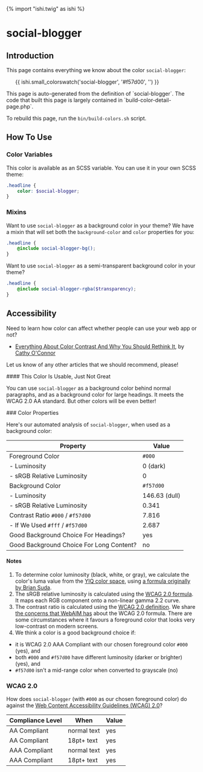 {% import "ishi.twig" as ishi %}
# social-blogger

## Introduction

This page contains everything we know about the color `social-blogger`:

<div class="grid">
    <div class="cell">
        <div class="swatch">
            <ul>
                {{ ishi.small_colorswatch('social-blogger', '#f57d00', '') }}
            </ul>
        </div>
    </div>
</div>

<div class="callout attention" markdown="1">
This page is auto-generated from the definition of `social-blogger`. The code that built this page is largely contained in `build-color-detail-page.php`.

To rebuild this page, run the `bin/build-colors.sh` script.
</div>

## How To Use

### Color Variables

This color is available as an SCSS variable. You can use it in your own SCSS theme:

```scss
.headline {
    color: $social-blogger;
}
```

### Mixins

Want to use `social-blogger` as a background color in your theme? We have a mixin that will set both the `background-color` and `color` properties for you:

```scss
.headline {
    @include social-blogger-bg();
}
```

Want to use `social-blogger` as a semi-transparent background color in your theme?

```scss
.headline {
    @include social-blogger-rgba($transparency);
}
```

## Accessibility

Need to learn how color can affect whether people can use your web app or not?

* [Everything About Color Contrast And Why You Should Rethink It](https://www.smashingmagazine.com/2014/10/color-contrast-tips-and-tools-for-accessibility/), by [Cathy O'Connor](http://www.twitter.com/cagocon)

Let us know of any other articles that we should recommend, please!
<div class="callout warning" markdown="1">
#### This Color Is Usable, Just Not Great

You can use `social-blogger` as a background color behind normal paragraphs, and as a background color for large headings. It meets the WCAG 2.0 AA standard. But other colors will be even better!
</div>
### Color Properties

Here's our automated analysis of `social-blogger`, when used as a background color:

Property | Value
---------|------
Foreground Color | `#000`
- Luminosity | 0 (dark)
- sRGB Relative Luminosity | 0
Background Color | `#f57d00`
- Luminosity | 146.63 (dull)
- sRGB Relative Luminosity | 0.341
Contrast Ratio `#000` / `#f57d00` | 7.816
- If We Used `#fff` / `#f57d00` | 2.687
Good Background Choice For Headings? | yes
Good Background Choice For Long Content? | no

#### Notes

1. To determine color luminosity (black, white, or gray), we calculate the color's luma value from the [YIQ color space](https://en.wikipedia.org/wiki/YIQ), using [a formula originally by Brian Suda](https://24ways.org/2010/calculating-color-contrast/).
1. The sRGB relative luminosity is calculated using the [WCAG 2.0 formula](https://www.w3.org/TR/WCAG20/#relativeluminancedef). It maps each RGB component onto a non-linear gamma 2.2 curve.
1. The contrast ratio is calculated using the [WCAG 2.0 definition](https://www.w3.org/TR/2008/REC-WCAG20-20081211/#contrast-ratiodef). We share [the concerns that WebAIM has](http://webaim.org/blog/wcag-2-1-feedback/) about the WCAG 2.0 formula. There are some circumstances where it favours a foreground color that looks very low-contrast on modern screens.
1. We think a color is a good background choice if:
  - it is WCAG 2.0 AAA Compliant with our chosen foreground color `#000` (yes), and
  - both `#000` and `#f57d00` have different luminosity (darker or brighter) (yes), and
  - `#f57d00` isn't a mid-range color when converted to grayscale (no)

### WCAG 2.0

How does `social-blogger` (with `#000` as our chosen foreground color) do against the [Web Content Accessibility Guidelines (WCAG) 2.0](https://www.w3.org/TR/WCAG20/)?

Compliance Level | When | Value
-----------------|------|------
AA Compliant | normal text | yes
AA Compliant | 18pt+ text | yes
AAA Compliant | normal text | yes
AAA Compliant | 18pt+ text | yes